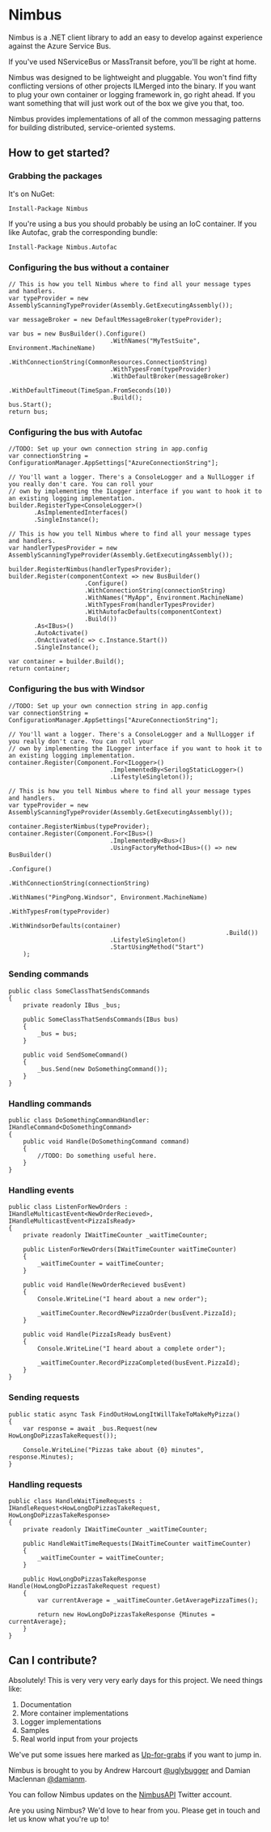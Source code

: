 # Nimbus
Nimbus is a .NET client library to add an easy to develop against experience against the Azure Service Bus.

If you've used NServiceBus or MassTransit before, you'll be right at home.

Nimbus was designed to be lightweight and pluggable. You won't find fifty conflicting versions of other projects ILMerged into the binary. If you want to plug your own container or logging framework in, go right ahead. If you
want something that will just work out of the box we give you that, too.

Nimbus provides implementations of all of the common messaging patterns for building distributed, service-oriented systems.

## How to get started?
### Grabbing the packages
It's on NuGet:

    Install-Package Nimbus

If you're using a bus you should probably be using an IoC container. If you like Autofac, grab the corresponding bundle:

    Install-Package Nimbus.Autofac

### Configuring the bus without a container

    // This is how you tell Nimbus where to find all your message types and handlers.
    var typeProvider = new AssemblyScanningTypeProvider(Assembly.GetExecutingAssembly());

    var messageBroker = new DefaultMessageBroker(typeProvider);

    var bus = new BusBuilder().Configure()
                                .WithNames("MyTestSuite", Environment.MachineName)
                                .WithConnectionString(CommonResources.ConnectionString)
                                .WithTypesFrom(typeProvider)
                                .WithDefaultBroker(messageBroker)
                                .WithDefaultTimeout(TimeSpan.FromSeconds(10))
                                .Build();
    bus.Start();
    return bus;

### Configuring the bus with Autofac
    //TODO: Set up your own connection string in app.config
    var connectionString = ConfigurationManager.AppSettings["AzureConnectionString"];

    // You'll want a logger. There's a ConsoleLogger and a NullLogger if you really don't care. You can roll your
	// own by implementing the ILogger interface if you want to hook it to an existing logging implementation.
    builder.RegisterType<ConsoleLogger>()
           .AsImplementedInterfaces()
           .SingleInstance();

    // This is how you tell Nimbus where to find all your message types and handlers.
    var handlerTypesProvider = new AssemblyScanningTypeProvider(Assembly.GetExecutingAssembly());
    
    builder.RegisterNimbus(handlerTypesProvider);
    builder.Register(componentContext => new BusBuilder()
                         .Configure()
                         .WithConnectionString(connectionString)
                         .WithNames("MyApp", Environment.MachineName)
                         .WithTypesFrom(handlerTypesProvider)
                         .WithAutofacDefaults(componentContext)
                         .Build())
           .As<IBus>()
           .AutoActivate()
           .OnActivated(c => c.Instance.Start())
           .SingleInstance();

    var container = builder.Build();
    return container;

### Configuring the bus with Windsor

    //TODO: Set up your own connection string in app.config
    var connectionString = ConfigurationManager.AppSettings["AzureConnectionString"];

    // You'll want a logger. There's a ConsoleLogger and a NullLogger if you really don't care. You can roll your
    // own by implementing the ILogger interface if you want to hook it to an existing logging implementation.
    container.Register(Component.For<ILogger>()
                                .ImplementedBy<SerilogStaticLogger>()
                                .LifestyleSingleton());

    // This is how you tell Nimbus where to find all your message types and handlers.
    var typeProvider = new AssemblyScanningTypeProvider(Assembly.GetExecutingAssembly());

    container.RegisterNimbus(typeProvider);
    container.Register(Component.For<IBus>()
                                .ImplementedBy<Bus>()
                                .UsingFactoryMethod<IBus>(() => new BusBuilder()
                                                                .Configure()
                                                                .WithConnectionString(connectionString)
                                                                .WithNames("PingPong.Windsor", Environment.MachineName)
                                                                .WithTypesFrom(typeProvider)
                                                                .WithWindsorDefaults(container)
                                                                .Build())
                                .LifestyleSingleton()
                                .StartUsingMethod("Start")
        );

### Sending commands

    public class SomeClassThatSendsCommands
    {
        private readonly IBus _bus;
        
        public SomeClassThatSendsCommands(IBus bus)
        {
            _bus = bus;
        }
        
        public void SendSomeCommand()
        {
            _bus.Send(new DoSomethingCommand());
        }
    }

### Handling commands

    public class DoSomethingCommandHandler: IHandleCommand<DoSomethingCommand>
    {
        public void Handle(DoSomethingCommand command)
        {
            //TODO: Do something useful here.
        }
    }

### Handling events

    public class ListenForNewOrders : IHandleMulticastEvent<NewOrderRecieved>, IHandleMulticastEvent<PizzaIsReady>
    {
        private readonly IWaitTimeCounter _waitTimeCounter;

        public ListenForNewOrders(IWaitTimeCounter waitTimeCounter)
        {
            _waitTimeCounter = waitTimeCounter;
        }

        public void Handle(NewOrderRecieved busEvent)
        {
            Console.WriteLine("I heard about a new order");

            _waitTimeCounter.RecordNewPizzaOrder(busEvent.PizzaId);
        }

        public void Handle(PizzaIsReady busEvent)
        {
            Console.WriteLine("I heard about a complete order");

            _waitTimeCounter.RecordPizzaCompleted(busEvent.PizzaId);
        }
    }

### Sending requests

    public static async Task FindOutHowLongItWillTakeToMakeMyPizza()
    {
        var response = await _bus.Request(new HowLongDoPizzasTakeRequest());

        Console.WriteLine("Pizzas take about {0} minutes", response.Minutes);
    }

### Handling requests

    public class HandleWaitTimeRequests : IHandleRequest<HowLongDoPizzasTakeRequest, HowLongDoPizzasTakeResponse>
    {
        private readonly IWaitTimeCounter _waitTimeCounter;

        public HandleWaitTimeRequests(IWaitTimeCounter waitTimeCounter)
        {
            _waitTimeCounter = waitTimeCounter;
        }

        public HowLongDoPizzasTakeResponse Handle(HowLongDoPizzasTakeRequest request)
        {
            var currentAverage = _waitTimeCounter.GetAveragePizzaTimes();

            return new HowLongDoPizzasTakeResponse {Minutes = currentAverage};
        }
    }

## Can I contribute?
Absolutely! This is very very very early days for this project. We need things
like:

1.  Documentation
1.  More container implementations
1.  Logger implementations
1.  Samples
1.  Real world input from your projects

We've put some issues here marked as [Up-for-grabs][4] if you want to jump in.

Nimbus is brought to you by Andrew Harcourt [@uglybugger][1] and Damian Maclennan [@damianm][2].

You can follow Nimbus updates on the [NimbusAPI][3] Twitter account.

Are you using Nimbus? We'd love to hear from you. Please get in touch and let us know what you're up to!

[1]: <http://twitter.com/uglybugger>

[2]: <http://twitter.com/damianm>

[3]: <http://twitter.com/NimbusAPI>

[4]: <https://github.com/DamianMac/Nimbus/issues?labels=up-for-grabs&page=1&state=open>
